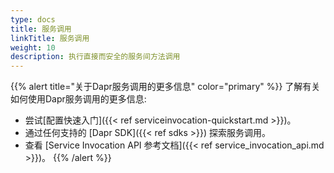 ```yaml
---
type: docs
title: 服务调用
linkTitle: 服务调用
weight: 10
description: 执行直接而安全的服务间方法调用
---
```


{{% alert title="关于Dapr服务调用的更多信息" color="primary" %}}
了解有关如何使用Dapr服务调用的更多信息:

- 尝试[配置快速入门]({{< ref serviceinvocation-quickstart.md >}})。
- 通过任何支持的 [Dapr SDK]({{< ref sdks >}}) 探索服务调用。
- 查看 [Service Invocation API 参考文档]({{< ref service_invocation_api.md >}})。
  {{% /alert %}}
